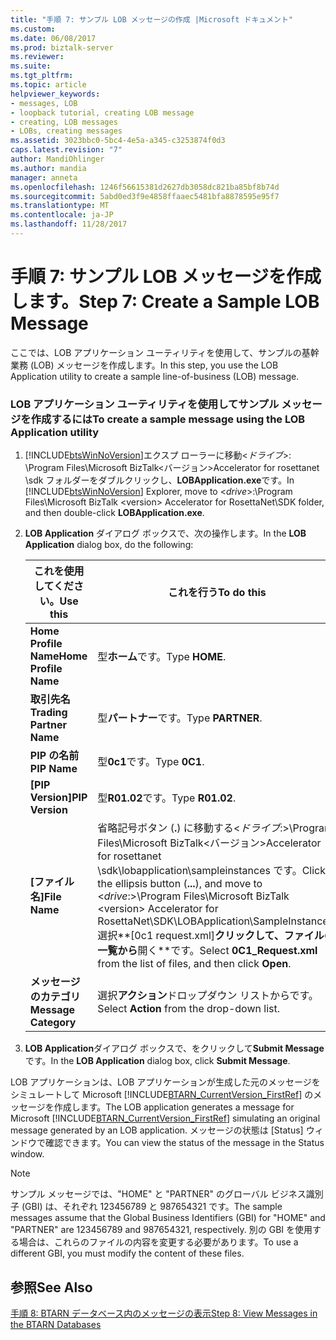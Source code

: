 ```yaml
---
title: "手順 7: サンプル LOB メッセージの作成 |Microsoft ドキュメント"
ms.custom: 
ms.date: 06/08/2017
ms.prod: biztalk-server
ms.reviewer: 
ms.suite: 
ms.tgt_pltfrm: 
ms.topic: article
helpviewer_keywords:
- messages, LOB
- loopback tutorial, creating LOB message
- creating, LOB messages
- LOBs, creating messages
ms.assetid: 3023bbc0-5bc4-4e5a-a345-c3253874f0d3
caps.latest.revision: "7"
author: MandiOhlinger
ms.author: mandia
manager: anneta
ms.openlocfilehash: 1246f56615381d2627db3058dc821ba85bf8b74d
ms.sourcegitcommit: 5abd0ed3f9e4858ffaaec5481bfa8878595e95f7
ms.translationtype: MT
ms.contentlocale: ja-JP
ms.lasthandoff: 11/28/2017
---
```

# <a name="step-7-create-a-sample-lob-message"></a><span data-ttu-id="f52de-102">手順 7: サンプル LOB メッセージを作成します。</span><span class="sxs-lookup"><span data-stu-id="f52de-102">Step 7: Create a Sample LOB Message</span></span>
<span data-ttu-id="f52de-103">ここでは、LOB アプリケーション ユーティリティを使用して、サンプルの基幹業務 (LOB) メッセージを作成します。</span><span class="sxs-lookup"><span data-stu-id="f52de-103">In this step, you use the LOB Application utility to create a sample line-of-business (LOB) message.</span></span>  
  
### <a name="to-create-a-sample-message-using-the-lob-application-utility"></a><span data-ttu-id="f52de-104">LOB アプリケーション ユーティリティを使用してサンプル メッセージを作成するには</span><span class="sxs-lookup"><span data-stu-id="f52de-104">To create a sample message using the LOB Application utility</span></span>  
  
1.  <span data-ttu-id="f52de-105">[!INCLUDE[btsWinNoVersion](../../includes/btswinnoversion-md.md)]エクスプ ローラーに移動\<*ドライブ*\>: \Program Files\Microsoft BizTalk\<バージョン\>Accelerator for rosettanet \sdk フォルダーをダブルクリックし、**LOBApplication.exe**です。</span><span class="sxs-lookup"><span data-stu-id="f52de-105">In [!INCLUDE[btsWinNoVersion](../../includes/btswinnoversion-md.md)] Explorer, move to \<*drive*\>:\Program Files\Microsoft BizTalk \<version\> Accelerator for RosettaNet\SDK folder, and then double-click **LOBApplication.exe**.</span></span>  
  
2.  <span data-ttu-id="f52de-106">**LOB Application**  ダイアログ ボックスで、次の操作します。</span><span class="sxs-lookup"><span data-stu-id="f52de-106">In the **LOB Application** dialog box, do the following:</span></span>  
  
    |<span data-ttu-id="f52de-107">**これを使用してください。**</span><span class="sxs-lookup"><span data-stu-id="f52de-107">**Use this**</span></span>|<span data-ttu-id="f52de-108">**これを行う**</span><span class="sxs-lookup"><span data-stu-id="f52de-108">**To do this**</span></span>|  
    |------------------|--------------------|  
    |<span data-ttu-id="f52de-109">**Home Profile Name**</span><span class="sxs-lookup"><span data-stu-id="f52de-109">**Home Profile Name**</span></span>|<span data-ttu-id="f52de-110">型**ホーム**です。</span><span class="sxs-lookup"><span data-stu-id="f52de-110">Type **HOME**.</span></span>|  
    |<span data-ttu-id="f52de-111">**取引先名**</span><span class="sxs-lookup"><span data-stu-id="f52de-111">**Trading Partner Name**</span></span>|<span data-ttu-id="f52de-112">型**パートナー**です。</span><span class="sxs-lookup"><span data-stu-id="f52de-112">Type **PARTNER**.</span></span>|  
    |<span data-ttu-id="f52de-113">**PIP の名前**</span><span class="sxs-lookup"><span data-stu-id="f52de-113">**PIP Name**</span></span>|<span data-ttu-id="f52de-114">型**0c1**です。</span><span class="sxs-lookup"><span data-stu-id="f52de-114">Type **0C1**.</span></span>|  
    |<span data-ttu-id="f52de-115">**[PIP Version]**</span><span class="sxs-lookup"><span data-stu-id="f52de-115">**PIP Version**</span></span>|<span data-ttu-id="f52de-116">型**R01.02**です。</span><span class="sxs-lookup"><span data-stu-id="f52de-116">Type **R01.02**.</span></span>|  
    |<span data-ttu-id="f52de-117">**[ファイル名]**</span><span class="sxs-lookup"><span data-stu-id="f52de-117">**File Name**</span></span>|<span data-ttu-id="f52de-118">省略記号ボタン (**.**) に移動する\<*ドライブ*:\>\Program Files\Microsoft BizTalk\<バージョン\>Accelerator for rosettanet \sdk\lobapplication\sampleinstances です。</span><span class="sxs-lookup"><span data-stu-id="f52de-118">Click the ellipsis button (**...**), and move to \<*drive*:\>\Program Files\Microsoft BizTalk \<version\> Accelerator for RosettaNet\SDK\LOBApplication\SampleInstances.</span></span> <span data-ttu-id="f52de-119">選択**[0c1 request.xml]**クリックして、ファイルの一覧から**開く**です。</span><span class="sxs-lookup"><span data-stu-id="f52de-119">Select **0C1_Request.xml** from the list of files, and then click **Open**.</span></span>|  
    |<span data-ttu-id="f52de-120">**メッセージのカテゴリ**</span><span class="sxs-lookup"><span data-stu-id="f52de-120">**Message Category**</span></span>|<span data-ttu-id="f52de-121">選択**アクション**ドロップダウン リストからです。</span><span class="sxs-lookup"><span data-stu-id="f52de-121">Select **Action** from the drop-down list.</span></span>|  
  
3.  <span data-ttu-id="f52de-122">**LOB Application**ダイアログ ボックスで、をクリックして**Submit Message**です。</span><span class="sxs-lookup"><span data-stu-id="f52de-122">In the **LOB Application** dialog box, click **Submit Message**.</span></span>  
  
 <span data-ttu-id="f52de-123">LOB アプリケーションは、LOB アプリケーションが生成した元のメッセージをシミュレートして Microsoft [!INCLUDE[BTARN_CurrentVersion_FirstRef](../../includes/btarn-currentversion-firstref-md.md)] のメッセージを作成します。</span><span class="sxs-lookup"><span data-stu-id="f52de-123">The LOB application generates a message for Microsoft [!INCLUDE[BTARN_CurrentVersion_FirstRef](../../includes/btarn-currentversion-firstref-md.md)] simulating an original message generated by an LOB application.</span></span> <span data-ttu-id="f52de-124">メッセージの状態は [Status] ウィンドウで確認できます。</span><span class="sxs-lookup"><span data-stu-id="f52de-124">You can view the status of the message in the Status window.</span></span>  
  
> [!NOTE]
>  <span data-ttu-id="f52de-125">サンプル メッセージでは、"HOME" と "PARTNER" のグローバル ビジネス識別子 (GBI) は、それぞれ 123456789 と 987654321 です。</span><span class="sxs-lookup"><span data-stu-id="f52de-125">The sample messages assume that the Global Business Identifiers (GBI) for "HOME" and "PARTNER" are 123456789 and 987654321, respectively.</span></span> <span data-ttu-id="f52de-126">別の GBI を使用する場合は、これらのファイルの内容を変更する必要があります。</span><span class="sxs-lookup"><span data-stu-id="f52de-126">To use a different GBI, you must modify the content of these files.</span></span>  
  
## <a name="see-also"></a><span data-ttu-id="f52de-127">参照</span><span class="sxs-lookup"><span data-stu-id="f52de-127">See Also</span></span>  
 [<span data-ttu-id="f52de-128">手順 8: BTARN データベース内のメッセージの表示</span><span class="sxs-lookup"><span data-stu-id="f52de-128">Step 8: View Messages in the BTARN Databases</span></span>](../../adapters-and-accelerators/accelerator-rosettanet/step-8-view-messages-in-the-btarn-databases.md)